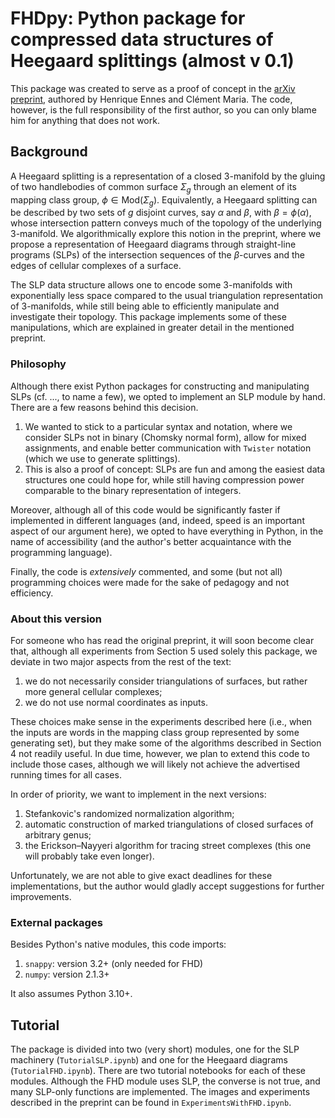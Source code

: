 # FHDpy: Python package for compressed data structures of Heegaard splittings (almost v 0.1)
This package was created to serve as a proof of concept in the [arXiv preprint](https://arxiv.org/abs/2507.11406), authored by Henrique Ennes and Clément Maria. The code, however, is the full responsibility of the first author, so you can only blame him for anything that does not work.

## Background
A Heegaard splitting is a representation of a closed 3-manifold by the gluing of two handlebodies of common surface $\Sigma_g$ through an element of its mapping class group, $\phi \in \text{Mod}(\Sigma_g)$. Equivalently, a Heegaard splitting can be described by two sets of $g$ disjoint curves, say $\alpha$ and $\beta$, with $\beta = \phi(\alpha)$, whose intersection pattern conveys much of the topology of the underlying 3-manifold. We algorithmically explore this notion in the preprint, where we propose a representation of Heegaard diagrams through straight-line programs (SLPs) of the intersection sequences of the $\beta$-curves and the edges of cellular complexes of a surface.

The SLP data structure allows one to encode some 3-manifolds with exponentially less space compared to the usual triangulation representation of 3-manifolds, while still being able to efficiently manipulate and investigate their topology. This package implements some of these manipulations, which are explained in greater detail in the mentioned preprint.

### Philosophy
Although there exist Python packages for constructing and manipulating SLPs (cf. ..., to name a few), we opted to implement an SLP module by hand. There are a few reasons behind this decision.

1. We wanted to stick to a particular syntax and notation, where we consider SLPs not in binary (Chomsky normal form), allow for mixed assignments, and enable better communication with `Twister` notation (which we use to generate splittings).
2. This is also a proof of concept: SLPs are fun and among the easiest data structures one could hope for, while still having compression power comparable to the binary representation of integers.

Moreover, although all of this code would be significantly faster if implemented in different languages (and, indeed, speed is an important aspect of our argument here), we opted to have everything in Python, in the name of accessibility (and the author's better acquaintance with the programming language).

Finally, the code is *extensively* commented, and some (but not all) programming choices were made for the sake of pedagogy and not efficiency.

### About this version
For someone who has read the original preprint, it will soon become clear that, although all experiments from Section 5 used solely this package, we deviate in two major aspects from the rest of the text:

1. we do not necessarily consider triangulations of surfaces, but rather more general cellular complexes;
2. we do not use normal coordinates as inputs.

These choices make sense in the experiments described here (i.e., when the inputs are words in the mapping class group represented by some generating set), but they make some of the algorithms described in Section 4 not readily useful. In due time, however, we plan to extend this code to include those cases, although we will likely not achieve the advertised running times for all cases.

In order of priority, we want to implement in the next versions:

1. Stefankovic's randomized normalization algorithm;
2. automatic construction of marked triangulations of closed surfaces of arbitrary genus;
3. the Erickson–Nayyeri algorithm for tracing street complexes (this one will probably take even longer).

Unfortunately, we are not able to give exact deadlines for these implementations, but the author would gladly accept suggestions for further improvements.

### External packages
Besides Python's native modules, this code imports:

1. `snappy`: version 3.2+ (only needed for FHD)
2. `numpy`: version 2.1.3+

It also assumes Python 3.10+.

## Tutorial
The package is divided into two (very short) modules, one for the SLP machinery (`TutorialSLP.ipynb`) and one for the Heegaard diagrams (`TutorialFHD.ipynb`). There are two tutorial notebooks for each of these modules. Although the FHD module uses SLP, the converse is not true, and many SLP-only functions are implemented. The images and experiments described in the preprint can be found in `ExperimentsWithFHD.ipynb`.
